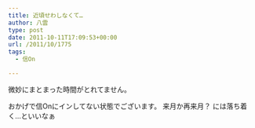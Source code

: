 ```yaml
---
title: 近頃せわしなくて…
author: 八雲
type: post
date: 2011-10-11T17:09:53+00:00
url: /2011/10/1775
tags:
  - 信On

---
```

微妙にまとまった時間がとれてません。
  
おかげで信Onにインしてない状態でございます。 来月か再来月？ には落ち着く…といいなぁ
